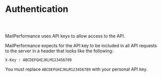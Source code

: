 # Authentication

```php
```

```java
```

```CSharp
```

MailPerformance uses API keys to allow access to the API.

MailPerformance expects for the API key to be included in all API requests to the server in a header that looks like the following:

`X-Key : ABCDEFGHIJKLM123456789`

<aside class="notice">
You must replace <code>ABCDEFGHIJKLM123456789</code> with your personal API key.
</aside>
